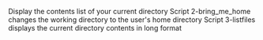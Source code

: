 Display the contents list of your current directory
Script 2-bring_me_home changes the working directory to the user's home directory
Script 3-listfiles displays the current directory contents in long format
